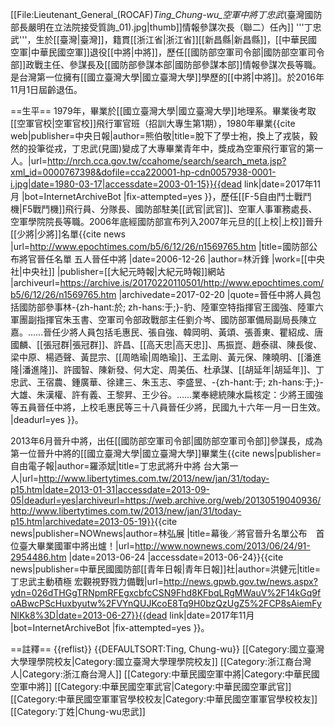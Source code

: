 [[File:Lieutenant_General_(ROCAF)_Ting_Chung-wu_空軍中將丁忠武_(臺灣國防部長嚴明在立法院接受質詢_01).jpg|thumb]]情報參謀次長（聯二）任內]]
'''丁忠武'''，生於[[臺灣|臺灣]]，籍貫[[浙江省|浙江省]][[新昌縣|新昌縣]]，[[中華民國空軍|中華民國空軍]]退役[[中將|中將]]，歷任[[國防部空軍司令部|國防部空軍司令部]]政戰主任、參謀長及[[國防部參謀本部|國防部參謀本部]]情報參謀次長等職。是台灣第一位擁有[[國立臺灣大學|國立臺灣大學]]學歷的[[中將|中將]]。於2016年11月1日屆齡退伍。

==生平==
1979年，畢業於[[國立臺灣大學|國立臺灣大學]]地理系。畢業後考取[[空軍官校|空軍官校]]飛行軍官班（招訓大專生第1期），1980年畢業<ref>{{cite web|publisher=中央日報|author=熊伯敬|title=脫下了學士袍，換上了戎裝，毅然的投筆從戎，丁忠武(見圖)變成了大專畢業青年中，獎成為空軍飛行軍官的第一人。|url=http://nrch.cca.gov.tw/ccahome/search/search_meta.jsp?xml_id=0000767398&dofile=cca220001-hp-cdn0057938-0001-i.jpg|date=1980-03-17|accessdate=2003-01-15}}{{dead link|date=2017年11月 |bot=InternetArchiveBot |fix-attempted=yes }}</ref>，歷任[[F-5自由鬥士戰鬥機|F5戰鬥機]]飛行員、分隊長、國防部駐美[[武官|武官]]、空軍人事軍務處長、空軍學院院長等職。2006年底經國防部宣布列入2007年元旦的[[上校|上校]]晉升[[少將|少將]]名單<ref>{{cite news |url=http://www.epochtimes.com/b5/6/12/26/n1569765.htm |title=國防部公布將官晉任名單 五人晉任中將 |date=2006-12-26 |author=林沂鋒 |work=[[中央社|中央社]] |publisher=[[大紀元時報|大紀元時報]]網站 |archiveurl=https://archive.is/20170220110501/http://www.epochtimes.com/b5/6/12/26/n1569765.htm |archivedate=2017-02-20 |quote=晉任中將人員包括國防部參事林-{zh-hant:於; zh-hans:于;}-豹、陸軍空特指揮官王國強、陸軍六軍團副指揮官朱玉書、空軍司令部政戰部主任劉介岑、國防部軍備局副局長陳立嘉。……晉任少將人員包括毛惠民、張自強、韓岡明、黃頌、張善東、瞿紹成、唐國麟、[[張冠群|張冠群]]、許昌、[[高天忠|高天忠]]、馬振崑、趙泰祺、陳長俊、梁中原、楊迺聲、黃昆宗、[[周皓瑜|周皓瑜]]、王孟剛、黃元保、陳曉明、[[潘進隆|潘進隆]]、許國智、陳新發、何大定、周美伍、杜承謀、[[胡延年|胡延年]]、丁忠武、王宿農、鍾廣華、徐建三、朱玉志、李盛昱、-{zh-hant:于; zh-hans:于;}-大雄、朱漢權、許有義、王黎昇、王少谷。……業奉總統陳水扁核定：少將王國強等五員晉任中將，上校毛惠民等三十八員晉任少將，民國九十六年一月一日生效。 |deadurl=yes }}</ref>。

2013年6月晉升中將，出任[[國防部空軍司令部|國防部空軍司令部]]參謀長，成為第一位晉升中將的[[國立臺灣大學|國立臺灣大學]]畢業生<ref>{{cite news|publisher=自由電子報|author=羅添斌|title=丁忠武將升中將 台大第一人|url=http://www.libertytimes.com.tw/2013/new/jan/31/today-p15.htm|date=2013-01-31|accessdate=2013-09-05|deadurl=yes|archiveurl=https://web.archive.org/web/20130519040936/http://www.libertytimes.com.tw/2013/new/jan/31/today-p15.htm|archivedate=2013-05-19}}</ref><ref>{{cite news|publisher=NOWnews|author=林弘展 |title=幕後／將官晉升名單公布　首位臺大畢業國軍中將出爐！|url=http://www.nownews.com/2013/06/24/91-2954486.htm |date=2013-06-24 |accessdate=2013-06-24}}</ref><ref>{{cite news|publisher=中華民國國防部[[青年日報|青年日報]]社|author=洪健元|title=丁忠武主動積極 宏觀視野戮力備戰|url=http://news.gpwb.gov.tw/news.aspx?ydn=026dTHGgTRNpmRFEgxcbfcCSN9Fhd8KFbqLRgMWauV%2F14kGq9foABwcPScHuxbyutw%2FVYnQUJKcoE8Tq9H0bzQzUgZ5%2FCP8sAiemFyNlKk8%3D|date=2013-06-27}}{{dead link|date=2017年11月 |bot=InternetArchiveBot |fix-attempted=yes }}</ref>。

==註釋==
{{reflist}}
{{DEFAULTSORT:Ting, Chung-wu}}
[[Category:國立臺灣大學理學院校友|Category:國立臺灣大學理學院校友]]
[[Category:浙江裔台灣人|Category:浙江裔台灣人]]
[[Category:中華民國空軍中將|Category:中華民國空軍中將]]
[[Category:中華民國空軍武官|Category:中華民國空軍武官]]
[[Category:中華民國空軍軍官學校校友|Category:中華民國空軍軍官學校校友]]
[[Category:丁姓|Chung-wu忠武]]